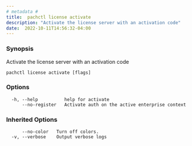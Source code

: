```yaml
---
# metadata # 
title:  pachctl license activate
description: "Activate the license server with an activation code"
date:  2022-10-11T14:56:32-04:00
---
```


### Synopsis

Activate the license server with an activation code

```
pachctl license activate [flags]
```

### Options

```
  -h, --help          help for activate
      --no-register   Activate auth on the active enterprise context
```

### Inherited Options

```
      --no-color   Turn off colors.
  -v, --verbose    Output verbose logs
```

